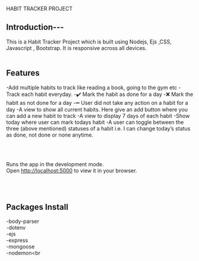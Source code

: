 HABIT TRACKER PROJECT
 
## Introduction---

This is a Habit Tracker  Project which is built using Nodejs, Ejs ,CSS, Javascript , Bootstrap. It is responsive across all devices.
<br/>
<br/>

## Features
-Add multiple habits to track like reading a book, going to the gym etc
-Track each habit everyday. 
-✔️ Mark the habit as done for a day
-❌ Mark the habit as not done for a day
-➖ User did not take any action on a habit for a day
-A view to show all current habits. Here give an add button where you can add a new habit to track
-A view to display 7 days of each habit
-Show today where user can mark todays habit
-A user can toggle between the three (above mentioned) statuses of a habit i.e. I can change today’s status as done, not done or none anytime.

<br/>
<br/>


Runs the app in the development mode.\
Open [http://localhost:5000](http://localhost:5000) to view it in your browser.

<br/>
<br/>

## Packages Install
-body-parser <br/>
-dotenv<br/>
-ejs<br/>
-express<br/>
-mongoose<br/>
-nodemon<br



